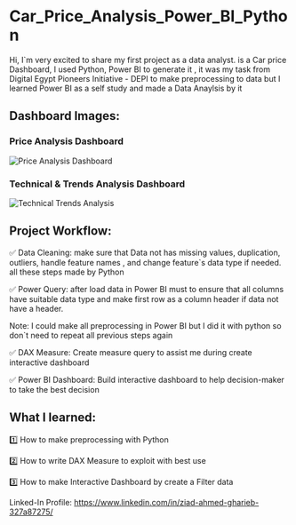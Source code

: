 # Car_Price_Analysis_Power_BI_Python
Hi, I`m very excited to share my first project as a data analyst. is a Car price Dashboard, I used Python, Power BI to generate it , it was my task from Digital Egypt Pioneers Initiative - DEPI to make preprocessing to data but I learned Power BI as a self study and made a Data Anaylsis by it 

## Dashboard Images:

### Price Analysis Dashboard

![Price Analysis Dashboard](https://github.com/user-attachments/assets/8f21cc0b-3462-43fe-aaf6-e3129692a7be)

### Technical & Trends  Analysis Dashboard

![Technical   Trends Analysis](https://github.com/user-attachments/assets/98903399-a310-4294-8739-e77bfc1f9f76)


## Project Workflow:



✅ Data Cleaning: make sure that Data not has missing values, duplication, outliers, handle feature names , and change feature`s data type if needed. all these steps made by Python



✅ Power Query: after load data in Power BI must to ensure that all columns have suitable data type and make first row as a column header if data not have a header.



Note: I could make all preprocessing in Power BI but I did it with python so don`t need to repeat all previous steps again



✅ DAX Measure: Create measure query to assist me during create interactive dashboard



✅ Power BI Dashboard: Build interactive dashboard to help decision-maker to take the best decision


## What I learned:


1️⃣ How to make preprocessing with Python



2️⃣ How to write DAX Measure to exploit with best use



3️⃣ How to make Interactive Dashboard by create a Filter data


Linked-In Profile:
https://www.linkedin.com/in/ziad-ahmed-gharieb-327a87275/
